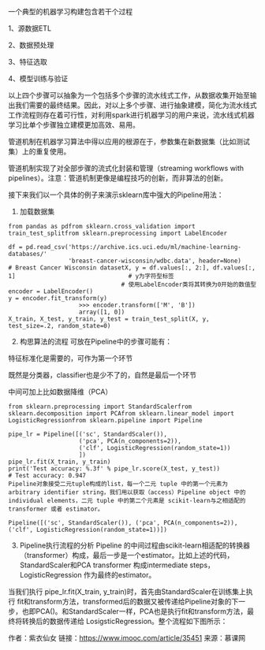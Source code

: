 一个典型的机器学习构建包含若干个过程

1、源数据ETL

2、数据预处理

3、特征选取

4、模型训练与验证

以上四个步骤可以抽象为一个包括多个步骤的流水线式工作，从数据收集开始至输出我们需要的最终结果。因此，对以上多个步骤、进行抽象建模，简化为流水线式工作流程则存在着可行性，对利用spark进行机器学习的用户来说，流水线式机器学习比单个步骤独立建模更加高效、易用。

管道机制在机器学习算法中得以应用的根源在于，参数集在新数据集（比如测试集）上的重复使用。



管道机制实现了对全部步骤的流式化封装和管理（streaming workflows with pipelines）。注意：管道机制更像是编程技巧的创新，而非算法的创新。

接下来我们以一个具体的例子来演示sklearn库中强大的Pipeline用法：

1. 加载数据集
```
from pandas as pdfrom sklearn.cross_validation import train_test_splitfrom sklearn.preprocessing import LabelEncoder

df = pd.read_csv('https://archive.ics.uci.edu/ml/machine-learning-databases/'
                 'breast-cancer-wisconsin/wdbc.data', header=None)                                 # Breast Cancer Wisconsin datasetX, y = df.values[:, 2:], df.values[:, 1]                                # y为字符型标签
                                # 使用LabelEncoder类将其转换为0开始的数值型encoder = LabelEncoder()
y = encoder.fit_transform(y)
                    >>> encoder.transform(['M', 'B'])
                    array([1, 0])
X_train, X_test, y_train, y_test = train_test_split(X, y, test_size=.2, random_state=0)
```

2. 构思算法的流程
可放在Pipeline中的步骤可能有：

特征标准化是需要的，可作为第一个环节

既然是分类器，classifier也是少不了的，自然是最后一个环节

中间可加上比如数据降维（PCA）
```
from sklearn.preprocessing import StandardScalerfrom sklearn.decomposition import PCAfrom sklearn.linear_model import LogisticRegressionfrom sklearn.pipeline import Pipeline

pipe_lr = Pipeline([('sc', StandardScaler()),
                    ('pca', PCA(n_components=2)),
                    ('clf', LogisticRegression(random_state=1))
                    ])
pipe_lr.fit(X_train, y_train)
print('Test accuracy: %.3f' % pipe_lr.score(X_test, y_test))                # Test accuracy: 0.947
Pipeline对象接受二元tuple构成的list，每一个二元 tuple 中的第一个元素为 arbitrary identifier string，我们用以获取（access）Pipeline object 中的 individual elements，二元 tuple 中的第二个元素是 scikit-learn与之相适配的transformer 或者 estimator。

Pipeline([('sc', StandardScaler()), ('pca', PCA(n_components=2)), ('clf', LogisticRegression(random_state=1))])

```

3. Pipeline执行流程的分析
Pipeline 的中间过程由scikit-learn相适配的转换器（transformer）构成，最后一步是一个estimator。比如上述的代码，StandardScaler和PCA transformer 构成intermediate steps，LogisticRegression 作为最终的estimator。

当我们执行 pipe_lr.fit(X_train, y_train)时，首先由StandardScaler在训练集上执行 fit和transform方法，transformed后的数据又被传递给Pipeline对象的下一步，也即PCA()。和StandardScaler一样，PCA也是执行fit和transform方法，最终将转换后的数据传递给 LosigsticRegression。整个流程如下图所示：






 



作者：紫衣仙女
链接：https://www.imooc.com/article/35451
来源：慕课网
